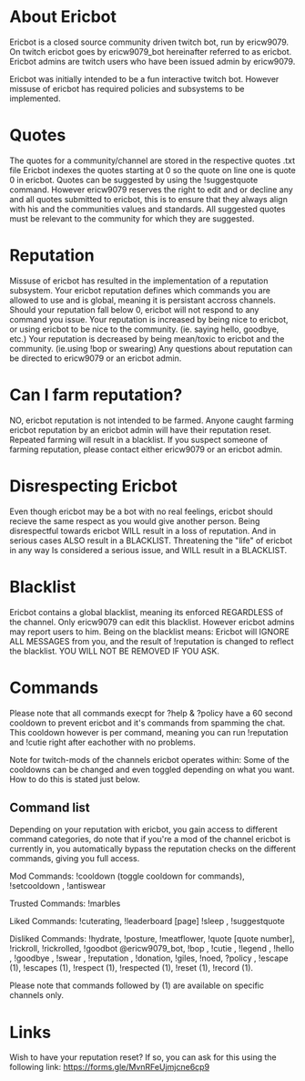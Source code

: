 # About Ericbot
Ericbot is a closed source community driven twitch bot, run by ericw9079.
On twitch ericbot goes by ericw9079_bot hereinafter referred to as ericbot.
Ericbot admins are twitch users who have been issued admin by ericw9079.

Ericbot was initially intended to be a fun interactive twitch bot. However missuse of ericbot has required policies and subsystems to be implemented.

# Quotes
The quotes for a community/channel are stored in the respective quotes <channelname>.txt file
Ericbot indexes the quotes starting at 0 so the quote on line one is quote 0 in ericbot.
Quotes can be suggested by using the !suggestquote command. However ericw9079 reserves the right to edit and or decline any and all quotes submitted to ericbot, this is to ensure that they always align with his and the communities values and standards. All suggested quotes must be relevant to the community for which they are suggested.

# Reputation
Missuse of ericbot has resulted in the implementation of a reputation subsystem.
Your ericbot reputation defines which commands you are allowed to use and is global, meaning it is persistant accross channels.
Should your reputation fall below 0, ericbot will not respond to any command you issue.
Your reputation is increased by being nice to ericbot, or using ericbot to be nice to the community. (ie. saying hello, goodbye, etc.)
Your reputation is decreased by being mean/toxic to ericbot and the community. (ie.using !bop or swearing)
Any questions about reputation can be directed to ericw9079 or an ericbot admin.

# Can I farm reputation?
NO, ericbot reputation is not intended to be farmed. Anyone caught farming ericbot reputation by an ericbot admin will have their reputation reset. Repeated farming will result in a blacklist. If you suspect someone of farming reputation, please contact either ericw9079 or an ericbot admin.

# Disrespecting Ericbot
Even though ericbot may be a bot with no real feelings, ericbot should recieve the same respect as you would give another person.
Being disrespectful towards ericbot WILL result in a loss of reputation. And in serious cases ALSO result in a BLACKLIST.
Threatening the "life" of ericbot in any way Is considered a serious issue, and WILL result in a BLACKLIST.

# Blacklist
Ericbot contains a global blacklist, meaning its enforced REGARDLESS of the channel.
Only ericw9079 can edit this blacklist. However ericbot admins may report users to him.
Being on the blacklist means: Ericbot will IGNORE ALL MESSAGES from you, and the result of !reputation is changed to reflect the blacklist.
YOU WILL NOT BE REMOVED IF YOU ASK.

# Commands
Please note that all commands execpt for ?help & ?policy have a 60 second cooldown to prevent ericbot and it's commands from spamming the chat. This cooldown however is per command, meaning you can run !reputation and !cutie right after eachother with no problems.

Note for twitch-mods of the channels ericbot operates within: Some of the cooldowns can be changed and even toggled depending on what you want. How to do this is stated just below.

## Command list
Depending on your reputation with ericbot, you gain access to different command categories, do note that if you're a mod of the channel ericbot is currently in, you automatically bypass the reputation checks on the different commands, giving you full access.

Mod Commands: !cooldown (toggle cooldown for commands), !setcooldown <seconds>, !antiswear

Trusted Commands: !marbles

Liked Commands: !cuterating, !leaderboard [page] !sleep <user>, !suggestquote <quote>

Disliked Commands: !hydrate, !posture, !meatflower, !quote [quote number], !rickroll, !rickrolled, !goodbot @ericw9079_bot, !bop <user>, !cutie <user>, !legend <user>, !hello <user>, !goodbye <user>, !swear <user>, !reputation <user>, !donation, !giles, !noed, ?policy <policy>, !escape (1), !escapes (1), !respect (1), !respected (1), !reset <counter> (1), !record (1).

Please note that commands followed by (1) are available on specific channels only.

# Links
Wish to have your reputation reset? If so, you can ask for this using the following link:
https://forms.gle/MvnRFeUjmjcne6cp9
